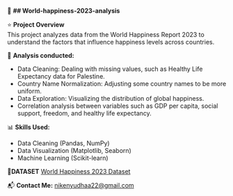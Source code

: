 📌 **## World-happiness-2023-analysis**

⭐ **Project Overview**  
This project analyzes data from the World Happiness Report 2023 to understand the factors that influence happiness levels across countries. 

🔰 **Analysis conducted:**
- Data Cleaning: Dealing with missing values, such as Healthy Life Expectancy data for Palestine.
- Country Name Normalization: Adjusting some country names to be more uniform.
- Data Exploration: Visualizing the distribution of global happiness.
- Correlation analysis between variables such as GDP per capita, social support, freedom, and healthy life expectancy.

📊 **Skills Used:**    
- Data Cleaning (Pandas, NumPy)  
- Data Visualization (Matplotlib, Seaborn)  
- Machine Learning (Scikit-learn)

🧷**DATASET** 
[World Happiness 2023 Dataset](https://www.kaggle.com/datasets/ajaypalsinghlo/world-happiness-report-2023)  

📬 **Contact Me:** nikenyudhaa22@gmail.com  
